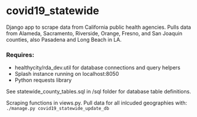 # covid19_statewide
Django app to scrape data from California public health agencies.  Pulls data from Alameda, Sacramento, Riverside, Orange, Fresno, and San Joaquin counties, also Pasadena and Long Beach in LA.

### Requires:
* healthycity/rda_dev.util for database connections and query helpers
* Splash instance running on localhost:8050
* Python requests library

See statewide_county_tables.sql in /sql folder for database table definitions.

Scraping functions in views.py.  Pull data for all inlcuded geographies with:  
`./manage.py covid19_statewide_update_db`
